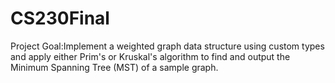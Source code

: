 # CS230Final
Project Goal:Implement a weighted graph data structure using custom types and apply either Prim's or Kruskal's algorithm to find and output the Minimum Spanning Tree (MST) of a sample graph.
